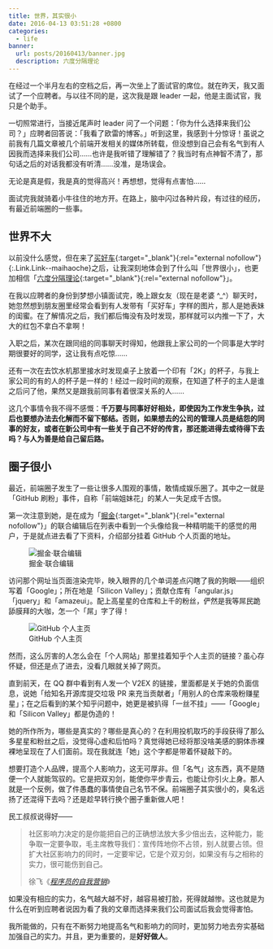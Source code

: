 ```yaml
---
title: 世界，其实很小
date: 2016-04-13 03:51:28 +0800
categories:
  - life
banner:
  url: posts/20160413/banner.jpg
  description: 六度分隔理论
---
```


在经过一个半月左右的空档之后，再一次坐上了面试官的席位。就在昨天，我又面试了一个应聘者。与以往不同的是，这次我是跟 leader 一起，他是主面试官，我只是个助手。

一切照常进行，当接近尾声时 leader 问了一个问题：「你为什么选择来我们公司？」应聘者回答说：「我看了欧雷的博客。」听到这里，我感到十分惊讶！虽说之前我有几篇文章被几个前端开发相关的媒体所转载，但没想到自己会有名气到有人因我而选择来我们公司……也许是我听错了理解错了？我当时有点神智不清了，那句话之后的对话我都没有听清……没准，是场误会。

无论是真是假，我是真的觉得高兴！再想想，觉得有点害怕……

面试完我就骑着小牛往住的地方开。在路上，脑中闪过各种片段，有过往的经历，有最近前端圈的一些事。

## 世界不大

以前没什么感觉，但在来了[买好车](https://www.maihaoche.com/){:target="_blank"}{:rel="external nofollow"}{:.Link.Link--maihaoche}之后，让我深刻地体会到了什么叫「世界很小」，也更加相信「[六度分隔理论](https://zh.wikipedia.org/wiki/六度分隔理论){:target="_blank"}{:rel="external nofollow"}」。

在我以应聘者的身份到梦想小镇面试完，晚上跟女友（现在是老婆 ^_^）聊天时，她忽然想到朋友圈里经常会看到有人发带有「买好车」字样的图片，那人是她表妹的闺蜜。在了解情况之后，我们都后悔没有及时发现，那样就可以内推一下了，大大的红包不拿白不拿啊！

入职之后，某次在跟同组的同事聊天时得知，他跟我上家公司的一个同事是大学时期很要好的同学，这让我有点吃惊……

还有一次在去饮水机那里接水时发现桌子上放着一个印有「2K」的杯子，与我上家公司的有的人的杯子是一样的！经过一段时间的观察，在知道了杯子的主人是谁之后问了他，果然又是跟我前同事有着很深关系的人……

这几个事情令我不得不感慨：**千万要与同事好好相处，即使因为工作发生争执，过后也要想办法去化解而不留下郁结。否则，如果想去的公司的管理人员是结怨的同事的好友，或者在新公司中有一些关于自己不好的传言，那还能进得去或待得下去吗？与人为善是给自己留后路。**

## 圈子很小

最近，前端圈子发生了一些让很多人围观的事情，敢情成娱乐圈了。其中之一就是「GitHub 刷粉」事件，自称「前端姐妹花」的某人一失足成千古恨。

第一次注意到她，是在成为「[掘金](https://gold.xitu.io/){:target="_blank"}{:rel="external nofollow"}」的联合编辑后在列表中看到一个头像给我一种精明能干的感觉的用户，于是就点进去看了下资料，介绍部分挂着 GitHub 个人页面的地址。

<figure>
  <img src="{{ 'posts/20160413/co-editors.png' | asset_path }}" alt="掘金·联合编辑">
  <figcaption>掘金·联合编辑</figcaption>
</figure>

访问那个网址当页面渲染完毕，映入眼界的几个单词差点闪瞎了我的狗眼——组织写着「Google」；所在地是「Silicon Valley」；贡献仓库有「angular.js」「jquery」和「amazeui」。配上高星星的仓库和上千的粉丝，俨然是我等屌民跪舔膜拜的大咖，怎一个「屌」字了得！

<figure>
  <img src="{{ 'posts/20160413/github.png' | asset_path }}" alt="GitHub 个人主页">
  <figcaption>GitHub 个人主页</figcaption>
</figure>

然而，这么厉害的人怎么会在「个人网站」那里挂着知乎个人主页的链接？虽心存怀疑，但还是点了进去，没看几眼就关掉了网页。

直到前天，在 QQ 群中看到有人发一个 V2EX 的链接，里面都是关于她的负面信息，说她「给知名开源库提交垃圾 PR 来充当贡献者」「用别人的仓库来吸粉赚星星」；在之后看到的某个知乎问题中，她更是被扒得「一丝不挂」——「Google」和「Silicon Valley」都是伪造的！

她的所作所为，哪些是真实的？哪些是真心的？在利用投机取巧的手段获得了那么多星星和粉丝之后，没觉得心虚和后怕吗？真觉得她已经将那没啥美感的胴体赤裸裸地呈现在了人们面前。现在我就连「她」这个字都是带着怀疑敲下的。

想要打造个人品牌，提高个人影响力，这无可厚非。但「名气」这东西，真不是随便一个人就能驾驭的。它是把双刃剑，能使你平步青云，也能让你引火上身。那人就是一个反例，做了件愚蠢的事情使自己名节不保。前端圈子其实很小的，臭名远扬了还混得下去吗？还是趁早转行换个圈子重新做人吧！

民工叔叔说得好——

<blockquote>
  <p>社区影响力决定的是你能把自己的正确想法放大多少倍出去，这种能力，能争取一定要争取，毛主席教导我们：宣传阵地你不占领，别人就要占领。但扩大社区影响力的同时，一定要牢记，它是个双刃剑，如果没有与之相称的实力，很可能伤到自己。</p>
  <footer>徐飞《<cite><a href="http://zhuanlan.zhihu.com/p/20736908" target="_blank" rel="external nofollow">程序员的自我营销</a></cite>》</footer>
</blockquote>

如果没有相应的实力，名气越大越不好，越容易被打脸，死得就越惨。这也就是为什么在听到应聘者说因为看了我的文章而选择来我们公司面试后我会觉得害怕。

我所能做的，只有在不断努力地提高名气和影响力的同时，更加努力地去夯实基础加强自己的实力。并且，更为重要的，是**好好做人**。
